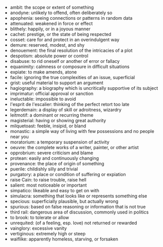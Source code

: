 * ambit: the scope or extent of something
* anodyne: unlikely to offend, often deliberately so
* apophenia: seeing connections or patterns in random data
* attenuated: weakened in force or effect
* blithely: happily, or in a joyous manner
* cachet: prestige, or the state of being respected
* cosset: care for and protect in an overindulgent way
* demure: reserved, modest, and shy
* denouement: the final resolution of the intricacies of a plot
* despotism: absolute power or control
* disabuse: to rid oneself or another of error or fallacy
* equanimity: calmness or composure in difficult situations
* expiate: to make amends, atone
* facile: ignoring the true complexities of an issue, superficial
* grist: useful material to support an argument
* hagiography: a biography which is uncritically supportive of its subject
* imprimatur: official approval or sanction
* ineluctable: impossible to avoid
* l'esprit de l'escalier: thinking of the perfect retort too late
* legerdemain: a display of skill or adroitness, wizardry
* leitmotif: a dominant or recurring theme
* magisterial: having or showing great authority
* milquetoast: feeble, insipid, or bland
* monastic: a simple way of living with few possessions and no people near you
* moratorium: a temporary suspension of activity
* oeuvre: the complete works of a writer, painter, or other artist
* opprobrium: severe criticism and blame
* protean: easily and continuously changing
* provenance: the place of origin of something
* puerile: childishly silly and trivial
* purgatory: a place or condition of suffering or expiation
* raise Cain: to raise trouble, raise hell
* salient: most noticeable or important
* simpatico: likeable and easy to get on with
* simulacra: something that looks like or represents something else
* specious: superficially plausible, but actually wrong
* spurious: based on false reasoning or information that is not true
* third rail: dangerous area of discussion, commonly used in politics
* to brook: to tolerate or allow
* unrequited: (of a feeling, esp. love) not returned or rewarded
* vainglory: excessive vanity
* vertiginous: extremely high or steep
* waiflike: apparently homeless, starving, or forsaken
